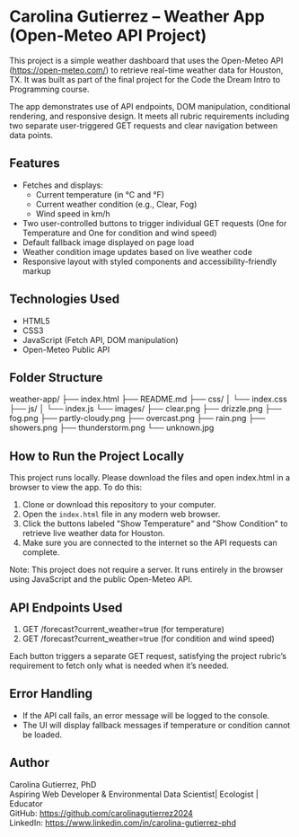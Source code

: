 # Carolina Gutierrez – Weather App (Open-Meteo API Project)

This project is a simple weather dashboard that uses the Open-Meteo API (https://open-meteo.com/) to retrieve real-time weather data for Houston, TX. It was built as part of the final project for the Code the Dream Intro to Programming course.

The app demonstrates use of API endpoints, DOM manipulation, conditional rendering, and responsive design. It meets all rubric requirements including two separate user-triggered GET requests and clear navigation between data points.

## Features

- Fetches and displays:
  - Current temperature (in °C and °F)
  - Current weather condition (e.g., Clear, Fog)
  - Wind speed in km/h
- Two user-controlled buttons to trigger individual GET requests (One for Temperature and One for condition and wind speed)
- Default fallback image displayed on page load
- Weather condition image updates based on live weather code
- Responsive layout with styled components and accessibility-friendly markup

## Technologies Used

- HTML5
- CSS3
- JavaScript (Fetch API, DOM manipulation)
- Open-Meteo Public API

## Folder Structure
weather-app/
├── index.html
├── README.md
├── css/
│ └── index.css
├── js/
│ └── index.js
└── images/
├── clear.png
├── drizzle.png
├── fog.png
├── partly-cloudy.png
├── overcast.png
├── rain.png
├── showers.png
├── thunderstorm.png
└── unknown.jpg


## How to Run the Project Locally
This project runs locally. Please download the files and open index.html in a browser to view the app. To do this:
1. Clone or download this repository to your computer.
2. Open the `index.html` file in any modern web browser.
3. Click the buttons labeled "Show Temperature" and "Show Condition" to retrieve live weather data for Houston.
4. Make sure you are connected to the internet so the API requests can complete.

Note: This project does not require a server. It runs entirely in the browser using JavaScript and the public Open-Meteo API.

## API Endpoints Used

1. GET /forecast?current_weather=true (for temperature)  
2. GET /forecast?current_weather=true (for condition and wind speed)

Each button triggers a separate GET request, satisfying the project rubric’s requirement to fetch only what is needed when it’s needed.

## Error Handling

- If the API call fails, an error message will be logged to the console.
- The UI will display fallback messages if temperature or condition cannot be loaded.

## Author

Carolina Gutierrez, PhD  
Aspiring Web Developer & Environmental Data Scientist| Ecologist | Educator  
GitHub: https://github.com/carolinagutierrez2024  
LinkedIn: https://www.linkedin.com/in/carolina-gutierrez-phd

